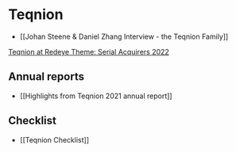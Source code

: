 # Teqnion

- [[Johan Steene & Daniel Zhang Interview - the Teqnion Family]]


[Teqnion at Redeye Theme: Serial Acquirers 2022](https://www.redeye.se/video/event-presentation/842953/teqnion-johan-steene-ceo-presents-at-redeye-theme-serial-acquirers-2022?utm_source=avanza&utm_medium=RSS)



## Annual reports
- [[Highlights from Teqnion 2021 annual report]]




## Checklist

- [[Teqnion Checklist]]

